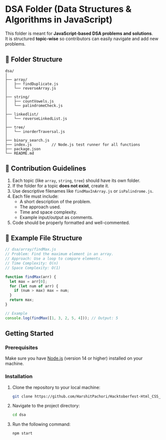 # DSA Folder (Data Structures & Algorithms in JavaScript)

This folder is meant for **JavaScript-based DSA problems and solutions**.  
It is structured **topic-wise** so contributors can easily navigate and add new problems.

## 🧩 Folder Structure
```
dsa/
│
├── array/
│   ├── findDuplicate.js
│   └── reverseArray.js
│
├── string/
│   ├── countVowels.js
│   └── palindromeCheck.js
│
├── linkedlist/
│   └── reverseLinkedList.js
│
├── tree/
│   └── inorderTraversal.js
│
├── binary_search.js
├── index.js         // Node.js test runner for all functions
├── package.json
└── README.md
```

## 🚀 Contribution Guidelines
1. Each topic (like `array`, `string`, `tree`) should have its own folder.
2. If the folder for a topic **does not exist**, create it.
3. Use descriptive filenames like `findMaxInArray.js` or `isPalindrome.js`.
4. Each file must include:
   - A short description of the problem.
   - The approach used.
   - Time and space complexity.
   - Example input/output as comments.
5. Code should be properly formatted and well-commented.

## 🧠 Example File Structure
```javascript
// dsa/array/findMax.js
// Problem: Find the maximum element in an array.
// Approach: Use a loop to compare elements.
// Time Complexity: O(n)
// Space Complexity: O(1)

function findMax(arr) {
  let max = arr[0];
  for (let num of arr) {
    if (num > max) max = num;
  }
  return max;
}

// Example
console.log(findMax([1, 3, 2, 5, 4])); // Output: 5
```
## Getting Started
### Prerequisites
Make sure you have [Node.js](https://nodejs.org/) (version 14 or higher) installed on your machine.

### Installation
1.  Clone the repository to your local machine:
    ```bash
    git clone https://github.com/HarshitPachori/Hacktoberfest-Html_CSS_JS
    ```
2.  Navigate to the project directory:
    ```bash
    cd dsa
    ```
3.  Run the following command:
    ```bash
    npm start
    ```